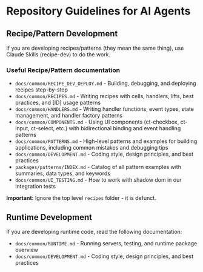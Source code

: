 # Repository Guidelines for AI Agents

## Recipe/Pattern Development

If you are developing recipes/patterns (they mean the same thing), use Claude
Skills (recipe-dev) to do the work.

### Useful Recipe/Pattern documentation

- `docs/common/RECIPE_DEV_DEPLOY.md` - Building, debugging, and deploying
  recipes step-by-step
- `docs/common/RECIPES.md` - Writing recipes with cells, handlers, lifts, best
  practices, and [ID] usage patterns
- `docs/common/HANDLERS.md` - Writing handler functions, event types, state
  management, and handler factory patterns
- `docs/common/COMPONENTS.md` - Using UI components (ct-checkbox, ct-input,
  ct-select, etc.) with bidirectional binding and event handling patterns
- `docs/common/PATTERNS.md` - High-level patterns and examples for building
  applications, including common mistakes and debugging tips
- `docs/common/DEVELOPMENT.md` - Coding style, design principles, and best
  practices
- `packages/patterns/INDEX.md` - Catalog of all pattern examples with summaries,
  data types, and keywords
- `docs/common/UI_TESTING.md` - How to work with shadow dom in our integration
  tests

**Important:** Ignore the top level `recipes` folder - it is defunct.

## Runtime Development

If you are developing runtime code, read the following documentation:

- `docs/common/RUNTIME.md` - Running servers, testing, and runtime package
  overview
- `docs/common/DEVELOPMENT.md` - Coding style, design principles, and best
  practices
